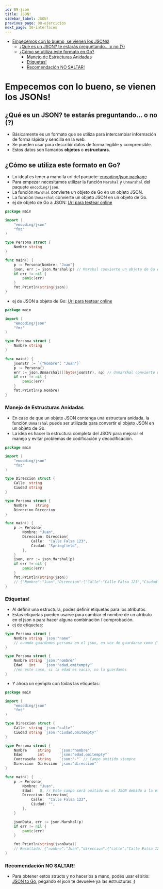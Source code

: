```yaml
---
id: 09-json
title: JSON!
sidebar_label: JSON!
previous_page: 08-ejercicios
next_page: 10-interfaces
---
```

- [Empecemos con lo bueno, se vienen los JSONs!](#empecemos-con-lo-bueno-se-vienen-los-jsons)
	- [¿Qué es un JSON? te estarás preguntando... o no (?)](#qué-es-un-json-te-estarás-preguntando-o-no-)
	- [¿Cómo se utiliza este formato en Go?](#cómo-se-utiliza-este-formato-en-go)
		- [Manejo de Estructuras Anidadas](#manejo-de-estructuras-anidadas)
		- [Etiquetas!](#etiquetas)
		- [Recomendación NO SALTAR!](#recomendación-no-saltar)

# Empecemos con lo bueno, se vienen los JSONs!

## ¿Qué es un JSON? te estarás preguntando... o no (?)
- Básicamente es un formato que se utiliza para intercambiar información de forma rápida y sencilla en la web.
- Se pueden usar para describir datos de forma legible y comprensible.
- Estos datos son llamados **objetos** o **estructuras**.

## ¿Cómo se utiliza este formato en Go?
- Lo ideal es tener a mano la url del paquete: [encoding/json package](https://pkg.go.dev/encoding/json#pkg-overview)
- Para empezar necesitamos utilizar la función `Marshal` y `Unmarshal` del paquete `encoding/json`.
- La función `Marshal` convierte un objeto de Go en un objeto JSON.
- La función `Unmarshal` convierte un objeto JSON en un objeto de Go.
- ej de objeto de Go a JSON: [Url para testear online](https://goplay.tools/snippet/yBDcmNlTo4x)

```go
package main

import (
	"encoding/json"
	"fmt"
)

type Persona struct {
	Nombre string
}

func main() {
	p := Persona{Nombre: "Juan"}
	json, err := json.Marshal(p) // Marshal convierte un objeto de Go en un objeto JSON
	if err != nil {
		panic(err)
	}
	fmt.Println(string(json))
}
```

- ej de JSON a objeto de Go: [Url para testear online](https://goplay.tools/snippet/KffxhrFVmsA)

```go
package main

import (
	"encoding/json"
	"fmt"
)

type Persona struct {
	Nombre string
}

func main() {
	jsonStr := `{"Nombre": "Juan"}`
	p := Persona{}
	err := json.Unmarshal([]byte(jsonStr), &p) // Unmarshal convierte un objeto JSON en un objeto de Go
	if err != nil {
		panic(err)
	}
	fmt.Println(p.Nombre)
}
```

### Manejo de Estructuras Anidadas
- En caso de que un objeto JSON contenga una estructura anidada, la función `Unmarshal` puede ser utilizada para convertir el objeto JSON en un objeto de Go.
- La idea es hacer la estructura completa del JSON para mejorar el manejo y evitar problemas de codificación y decodificación.

```go
package main

import (
	"encoding/json"
	"fmt"
)

type Direccion struct {
	Calle  string
	Ciudad string
}

type Persona struct {
	Nombre    string
	Direccion Direccion
}

func main() {
	p := Persona{
		Nombre: "Juan",
		Direccion: Direccion{
			Calle:  "Calle Falsa 123",
			Ciudad: "Springfield",
		},
	}
	json, err := json.Marshal(p)
	if err != nil {
		panic(err)
	}
	fmt.Println(string(json)) 
	// {"Nombre":"Juan","Direccion":{"Calle":"Calle Falsa 123","Ciudad":"Springfield"}}
}

```

### Etiquetas!
- Al definir una estructura, podes definir etiquetas para los atributos.
- Estas etiquetas pueden usarse para cambiar el nombre de un atributo en el json o para hacer alguna combinación / comprobación.
- ej de etiquetas:

```go
type Persona struct {
	Nombre string `json:"name"`
	// cuando guardemos persona en el json, en vez de guardarse como {"Nombre":"Juan"}, guardaremos {"name": "Juan"}
}
```

```go
type Persona struct {
	Nombre string `json:"nombre"`
	Edad   int    `json:"edad,omitempty"`
	//en este caso, si la edad es vacia, no la guardamos
}
```

- Y ahora un ejemplo con todas las etiquetas:

```go
package main

import (
	"encoding/json"
	"fmt"
)

type Direccion struct {
	Calle  string `json:"calle"`
	Ciudad string `json:"ciudad,omitempty"`
}

type Persona struct {
	Nombre     string    `json:"nombre"`
	Edad       int       `json:"edad,omitempty"`
	Contraseña string    `json:"-"` // Campo omitido siempre
	Direccion  Direccion `json:"direccion"`
}

func main() {
	p := Persona{
		Nombre: "Juan",
		Edad:   0, // Este campo será omitido en el JSON debido a la etiqueta `omitempty`
		Direccion: Direccion{
			Calle:  "Calle Falsa 123",
			Ciudad: "",
		},
	}

	jsonData, err := json.Marshal(p)
	if err != nil {
		panic(err)
	}

	fmt.Println(string(jsonData))
	// Resultado: {"nombre":"Juan","direccion":{"calle":"Calle Falsa 123"}}
}
```

### Recomendación NO SALTAR!
- Para obtener estos structs y no hacerlos a mano, podés usar el sitio: [JSON to Go](https://transform.tools/json-to-go), pegando el json te devuelve ya las estructuras ;)
